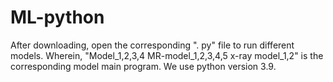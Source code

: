 # ML-python
After downloading, open the corresponding ". py" file to run different models.
Wherein, "Model_1,2,3,4 MR-model_1,2,3,4,5 x-ray model_1,2" is the corresponding model main program.
We use python version 3.9.
